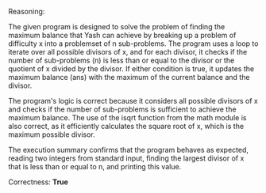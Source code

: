 Reasoning:

The given program is designed to solve the problem of finding the maximum balance that Yash can achieve by breaking up a problem of difficulty x into a problemset of n sub-problems. The program uses a loop to iterate over all possible divisors of x, and for each divisor, it checks if the number of sub-problems (n) is less than or equal to the divisor or the quotient of x divided by the divisor. If either condition is true, it updates the maximum balance (ans) with the maximum of the current balance and the divisor.

The program's logic is correct because it considers all possible divisors of x and checks if the number of sub-problems is sufficient to achieve the maximum balance. The use of the isqrt function from the math module is also correct, as it efficiently calculates the square root of x, which is the maximum possible divisor.

The execution summary confirms that the program behaves as expected, reading two integers from standard input, finding the largest divisor of x that is less than or equal to n, and printing this value.

Correctness: **True**